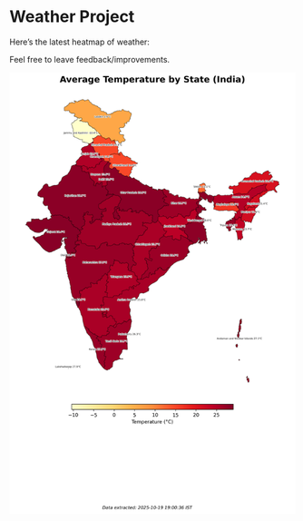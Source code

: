 # Weather Project

Here’s the latest heatmap of weather:

Feel free to leave feedback/improvements.

![India Heatmap](docs/assets/india_heatmap.png?v=F4E7FF)
